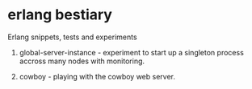 erlang bestiary
===============

Erlang snippets, tests and experiments


1. global-server-instance - experiment to start up a singleton process accross many nodes with monitoring.

2. cowboy - playing with the cowboy web server.
 